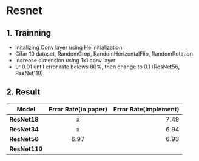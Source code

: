 # Resnet
 
## 1. Trainning
 - Initalizing Conv layer using He initialization
 - Cifar 10 dataset, RandomCrop, RandomHorizontalFlip, RandomRotation
 - Increase dimension using 1x1 conv layer
 - Lr 0.01 until error rate belows 80%, then change to 0.1 (ResNet56, ResNet110)

## 2. Result
Model | Error Rate(in paper) | Error Rate(implement)
---|:---:|---:
**ResNet18** | x | 7.49
**ResNet34** | x | 6.94
**ResNet56** | 6.97 | 6.93
**ResNet110** |  |
